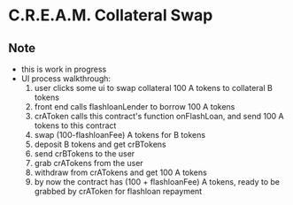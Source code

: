 # C.R.E.A.M. Collateral Swap

## Note

- this is work in progress
- UI process walkthrough:
    1. user clicks some ui to swap collateral 100 A tokens to collateral B tokens
    2. front end calls flashloanLender to borrow 100 A tokens
    3. crAToken calls this contract's function onFlashLoan, and send 100 A tokens to this contract
    4. swap (100-flashloanFee) A tokens for B tokens
    5. deposit B tokens and get crBTokens
    6. send crBTokens to the user
    7. grab crATokens from the user
    8. withdraw from crATokens and get 100 A tokens
    9. by now the contract has (100 + flashloanFee) A tokens, ready to be grabbed by crAToken for flashloan repayment

    
